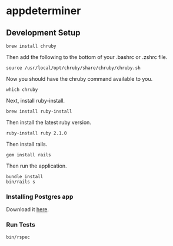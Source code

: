 # appdeterminer

## Development Setup

```
brew install chruby
```

Then add the following to the bottom of your .bashrc or .zshrc file.

```
source /usr/local/opt/chruby/share/chruby/chruby.sh
```

Now you should have the chruby command available to you.

```
which chruby
```

Next, install ruby-install.

```
brew install ruby-install
```

Then install the latest ruby version.

```
ruby-install ruby 2.1.0
```

Then install rails.

```
gem install rails
```

Then run the application.

```
bundle install
bin/rails s
```

### Installing Postgres app

Download it [here](http://postgresapp.com/).

### Run Tests

```
bin/rspec
```
